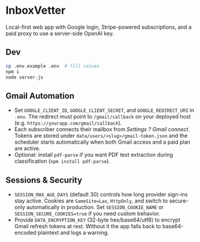 # InboxVetter

Local-first web app with Google login, Stripe-powered subscriptions, and a paid proxy to use a server-side OpenAI key.

## Dev

```bash
cp .env.example .env  # fill values
npm i
node server.js
```
## Gmail Automation

- Set `GOOGLE_CLIENT_ID`, `GOOGLE_CLIENT_SECRET`, and `GOOGLE_REDIRECT_URI` in `.env`. The redirect must point to `/gmail/callback` on your deployed host (e.g. `https://yourapp.com/gmail/callback`).
- Each subscriber connects their mailbox from *Settings ? Gmail connect*. Tokens are stored under `data/users/<slug>/gmail-token.json` and the scheduler starts automatically when both Gmail access and a paid plan are active.
- Optional: install `pdf-parse` if you want PDF text extraction during classification (`npm install pdf-parse`).
## Sessions & Security

- `SESSION_MAX_AGE_DAYS` (default 30) controls how long provider sign-ins stay active. Cookies are `SameSite=Lax`, `HttpOnly`, and switch to secure-only automatically in production. Set `SESSION_COOKIE_NAME` or `SESSION_SECURE_COOKIES=true` if you need custom behavior.
- Provide `DATA_ENCRYPTION_KEY` (32-byte hex/base64/utf8) to encrypt Gmail refresh tokens at rest. Without it the app falls back to base64-encoded plaintext and logs a warning.
